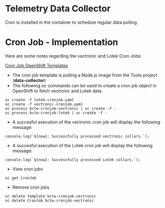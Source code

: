# Telemetry Data Collector

Cron is installed in the container to schedule regular data polling.

# Cron Job - Implementation

Here are some notes regarding the vectronic and Lotek Cron Jobs:

[Cron Job OpenShift Templates](../openshift/templates/cron-job)

- The cron job template is pulling a Node.js image from the Tools project (**data-collector**)
- The following oc commands can be used to create a cron job object in OpenShift to fetch vectronic and Lotek data

```
oc create -f lotek-cronjob.yaml
oc create -f vectronic-cronjob.yaml
oc process bctw-cronjob-vectronic | oc create -f -
oc process bctw-cronjob-lotek | oc create -f -
```

- A succesful execution of the vectronic cron job will display the following message:

```
console.log(`${now}: Successfully processed vectronic collars.`);
```

- A succesful execution of the Lotek cron job will display the following message:

```
console.log(`${now}: Successfully processed Lotek collars.`);
```

- View cron jobs

```
oc get CronJob
```

- Remove cron jobs

```
oc delete template bctw-cronjob-vectronic
oc delete CronJob bctw-cronjob-vectronic
```
